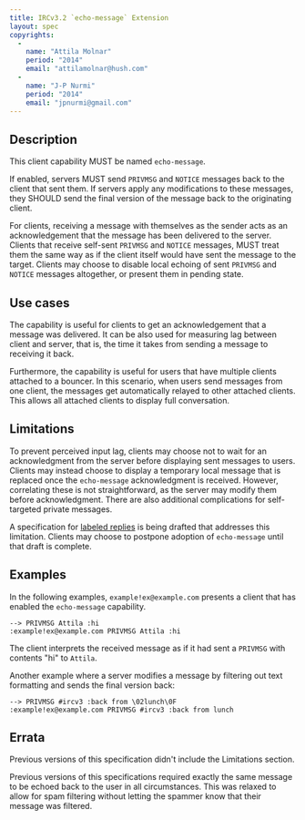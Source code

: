 ```yaml
---
title: IRCv3.2 `echo-message` Extension
layout: spec
copyrights:
  -
    name: "Attila Molnar"
    period: "2014"
    email: "attilamolnar@hush.com"
  -
    name: "J-P Nurmi"
    period: "2014"
    email: "jpnurmi@gmail.com"
---
```

## Description

This client capability MUST be named `echo-message`.

If enabled, servers MUST send `PRIVMSG` and `NOTICE` messages back to
the client that sent them. If servers apply any modifications to these
messages, they SHOULD send the final version of the message back to the
originating client.

For clients, receiving a message with themselves as the sender acts as
an acknowledgement that the message has been delivered to the server.
Clients that receive self-sent `PRIVMSG` and `NOTICE` messages, MUST
treat them the same way as if the client itself would have sent the
message to the target. Clients may choose to disable local echoing
of sent `PRIVMSG` and `NOTICE` messages altogether, or present them
in pending state.

## Use cases

The capability is useful for clients to get an acknowledgement that a
message was delivered. It can be also used for measuring lag between
client and server, that is, the time it takes from sending a message
to receiving it back.

Furthermore, the capability is useful for users that have multiple
clients attached to a bouncer. In this scenario, when users send
messages from one client, the messages get automatically relayed to
other attached clients. This allows all attached clients to display
full conversation.

## Limitations

To prevent perceived input lag, clients may choose not to wait for an acknowledgment from the server before displaying sent messages to users. Clients may instead choose to display a temporary local message that is replaced once the `echo-message` acknowledgment is received. However, correlating these is not straightforward, as the server may modify them before acknowledgment. There are also additional complications for self-targeted private messages.

A specification for [labeled replies](https://github.com/ircv3/ircv3-specifications/pull/162) is being drafted that addresses this limitation. Clients may choose to postpone adoption of `echo-message` until that draft is complete.

## Examples

In the following examples, `example!ex@example.com` presents a client
that has enabled the `echo-message` capability.

    --> PRIVMSG Attila :hi
    :example!ex@example.com PRIVMSG Attila :hi

The client interprets the received message as if it had sent a `PRIVMSG`
with contents "hi" to `Attila`.

Another example where a server modifies a message by filtering out text
formatting and sends the final version back:

    --> PRIVMSG #ircv3 :back from \02lunch\0F
    :example!ex@example.com PRIVMSG #ircv3 :back from lunch

## Errata

Previous versions of this specification didn't include the Limitations section.

Previous versions of this specifications required exactly the same message to be
echoed back to the user in all circumstances. This was relaxed to allow for spam
filtering without letting the spammer know that their message was filtered.
